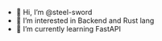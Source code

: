 - 👋 Hi, I’m @steel-sword
- 👀 I’m interested in Backend and Rust lang
- 🌱 I’m currently learning FastAPI
